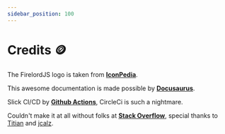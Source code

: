 ```yaml
---
sidebar_position: 100
---
```


# Credits 🪙

The FirelordJS logo is taken from **[IconPedia](https://www.iconspedia.com/icon/firelord-ozai-icon-25958.html)**.

This awesome documentation is made possible by **[Docusaurus](https://docusaurus.io/docs)**.

Slick CI/CD by **[Github Actions](https://github.com/features/actions/)**, CircleCi is such a nightmare.

Couldn't make it at all without folks at **[Stack Overflow](https://stackoverflow.com/)**, special thanks to [Titian](https://stackoverflow.com/users/125734/titian-cernicova-dragomir) and [jcalz](https://stackoverflow.com/users/2887218/jcalz).
